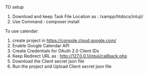 TO setup

1.  Download and keep Task File Location as : /xampp/htdocs/intuji/
2.  Use Command : composer install

To use calendar:

1. create project in https://console.cloud.google.com/
2. Enable Google Calendar API
3. Create Credentials for OAuth 2.0 Client IDs
4. Keep Redirect URL as : http://127.0.0.1/intuji/callback.php
5. Download the Client secret json file
6. Run the project and Upload Client secret json file
